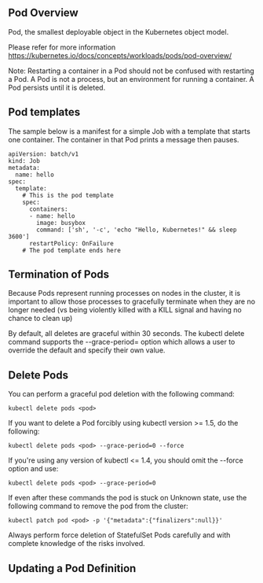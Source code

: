 
## Pod Overview

Pod, the smallest deployable object in the Kubernetes object model.

Please refer for more information https://kubernetes.io/docs/concepts/workloads/pods/pod-overview/

Note: Restarting a container in a Pod should not be confused with restarting a Pod. A Pod is not a process, but an environment for running a container. A Pod persists until it is deleted.

## Pod templates

The sample below is a manifest for a simple Job with a template that starts one container. The container in that Pod prints a message then pauses.

```
apiVersion: batch/v1
kind: Job
metadata:
  name: hello
spec:
  template:
    # This is the pod template
    spec:
      containers:
      - name: hello
        image: busybox
        command: ['sh', '-c', 'echo "Hello, Kubernetes!" && sleep 3600']
      restartPolicy: OnFailure
    # The pod template ends here
```
## Termination of Pods

Because Pods represent running processes on nodes in the cluster, it is important to allow those processes to gracefully terminate when they are no longer needed (vs being violently killed with a KILL signal and having no chance to clean up)

By default, all deletes are graceful within 30 seconds. The kubectl delete command supports the --grace-period=<seconds> option which allows a user to override the default and specify their own value.

## Delete Pods
You can perform a graceful pod deletion with the following command:
```
kubectl delete pods <pod>
```
If you want to delete a Pod forcibly using kubectl version >= 1.5, do the following:
```
kubectl delete pods <pod> --grace-period=0 --force
```
If you're using any version of kubectl <= 1.4, you should omit the --force option and use:
```
kubectl delete pods <pod> --grace-period=0
```
If even after these commands the pod is stuck on Unknown state, use the following command to remove the pod from the cluster:
```
kubectl patch pod <pod> -p '{"metadata":{"finalizers":null}}'
```
Always perform force deletion of StatefulSet Pods carefully and with complete knowledge of the risks involved.


## Updating a Pod Definition

